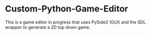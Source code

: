 # Custom-Python-Game-Editor
This is a game editor in progress that uses PySide2 (GUI) and the SDL wrapper to generate a 2D top down game.  
